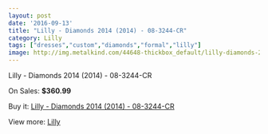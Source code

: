 ```yaml
---
layout: post
date: '2016-09-13'
title: "Lilly - Diamonds 2014 (2014) - 08-3244-CR"
category: Lilly
tags: ["dresses","custom","diamonds","formal","lilly"]
image: http://img.metalkind.com/44648-thickbox_default/lilly-diamonds-2014-2014-08-3244-cr.jpg
---
```

Lilly - Diamonds 2014 (2014) - 08-3244-CR

On Sales: **$360.99**
<a href="https://www.metalkind.com/en/lilly/12909-lilly-diamonds-2014-2014-08-3244-cr.html"><amp-img layout="responsive" width="600" height="600" src="//img.metalkind.com/44648-thickbox_default/lilly-diamonds-2014-2014-08-3244-cr.jpg" alt="Lilly - Diamonds 2014 (2014) - 08-3244-CR 0" /></a>
<a href="https://www.metalkind.com/en/lilly/12909-lilly-diamonds-2014-2014-08-3244-cr.html"><amp-img layout="responsive" width="600" height="600" src="//img.metalkind.com/44649-thickbox_default/lilly-diamonds-2014-2014-08-3244-cr.jpg" alt="Lilly - Diamonds 2014 (2014) - 08-3244-CR 1" /></a>
<a href="https://www.metalkind.com/en/lilly/12909-lilly-diamonds-2014-2014-08-3244-cr.html"><amp-img layout="responsive" width="600" height="600" src="//img.metalkind.com/44650-thickbox_default/lilly-diamonds-2014-2014-08-3244-cr.jpg" alt="Lilly - Diamonds 2014 (2014) - 08-3244-CR 2" /></a>
<a href="https://www.metalkind.com/en/lilly/12909-lilly-diamonds-2014-2014-08-3244-cr.html"><amp-img layout="responsive" width="600" height="600" src="//img.metalkind.com/44651-thickbox_default/lilly-diamonds-2014-2014-08-3244-cr.jpg" alt="Lilly - Diamonds 2014 (2014) - 08-3244-CR 3" /></a>
<a href="https://www.metalkind.com/en/lilly/12909-lilly-diamonds-2014-2014-08-3244-cr.html"><amp-img layout="responsive" width="600" height="600" src="//img.metalkind.com/44652-thickbox_default/lilly-diamonds-2014-2014-08-3244-cr.jpg" alt="Lilly - Diamonds 2014 (2014) - 08-3244-CR 4" /></a>

Buy it: [Lilly - Diamonds 2014 (2014) - 08-3244-CR](https://www.metalkind.com/en/lilly/12909-lilly-diamonds-2014-2014-08-3244-cr.html "Lilly - Diamonds 2014 (2014) - 08-3244-CR")

View more: [Lilly](https://www.metalkind.com/en/76-lilly "Lilly")